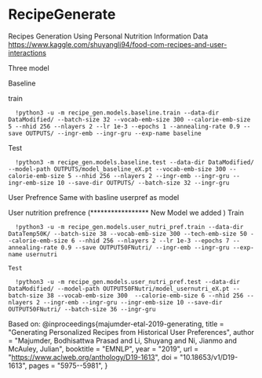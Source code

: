 # RecipeGenerate
Recipes Generation Using Personal Nutrition Information
Data https://www.kaggle.com/shuyangli94/food-com-recipes-and-user-interactions


Three model

  Baseline
  
   train
   
      !python3 -u -m recipe_gen.models.baseline.train --data-dir DataModified/ --batch-size 32 --vocab-emb-size 300 --calorie-emb-size 5 --nhid 256 --nlayers 2 --lr 1e-3 --epochs 1 --annealing-rate 0.9 --save OUTPUTS/ --ingr-emb --ingr-gru --exp-name baseline
      
   Test 
   
      !python3 -m recipe_gen.models.baseline.test --data-dir DataModified/ --model-path OUTPUTS/model_baseline_eX.pt --vocab-emb-size 300 --calorie-emb-size 5 --nhid 256 --nlayers 2 --ingr-emb --ingr-gru --ingr-emb-size 10 --save-dir OUTPUTS/ --batch-size 32 --ingr-gru
      
  User Prefrence
      Same with basline userpref as model
      
  User nutrition prefrence (***************** New Model we added )
    Train
    
      !python3 -u -m recipe_gen.models.user_nutri_pref.train --data-dir DataTemp50K/ --batch-size 38 --vocab-emb-size 300 --tech-emb-size 50 --calorie-emb-size 6 --nhid 256 --nlayers 2 --lr 1e-3 --epochs 7 --annealing-rate 0.9 --save OUTPUT50FNutri/ --ingr-emb --ingr-gru --exp-name usernutri
      
    Test   
    
      !python3 -u -m recipe_gen.models.user_nutri_pref.test --data-dir DataModified/ --model-path OUTPUT50FNutri/model_usernutri_eX.pt --batch-size 38 --vocab-emb-size 300  --calorie-emb-size 6 --nhid 256 --nlayers 2 --ingr-emb --ingr-gru --ingr-emb-size 10 --save-dir OUTPUT50FNutri/ --batch-size 36 --ingr-gru
      

Based on:
@inproceedings{majumder-etal-2019-generating,
    title = "Generating Personalized Recipes from Historical User Preferences",
    author = "Majumder, Bodhisattwa Prasad  and
      Li, Shuyang  and
      Ni, Jianmo  and
      McAuley, Julian",
    booktitle = "EMNLP",
    year = "2019",
    url = "https://www.aclweb.org/anthology/D19-1613",
    doi = "10.18653/v1/D19-1613",
    pages = "5975--5981",
}
